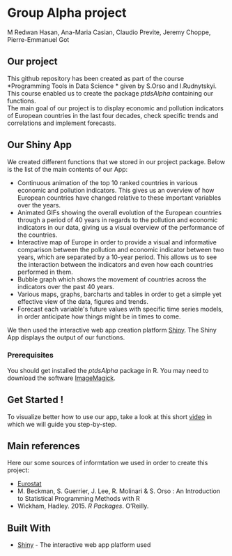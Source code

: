 # Group Alpha project  

M Redwan Hasan, Ana-Maria Casian, Claudio Previte, Jeremy Choppe, Pierre-Emmanuel Got

## Our project

This github repository has been created as part of the course *Programming Tools in Data Science * given by S.Orso and I.Rudnytskyi. 
This course enabled us to create the package *ptdsAlpha* containing our functions.  
The main goal of our project is to display economic and pollution indicators of European countries in the last four decades, check specific trends and correlations and implement forecasts.

## Our Shiny App

We created different functions that we stored in our project package. Below is the list of the main contents of our App:

- Continuous animation of the top 10 ranked countries in various economic and pollution indicators. This gives us an overview of how European countries have changed relative to these important variables over the years.
- Animated GIFs showing the overall evolution of the European countries through a period of 40 years in regards to the pollution and economic indicators in our data, giving us a visual overview of the performance of the countries.
- Interactive map of Europe in order to provide a visual and informative comparison between the pollution and economic indicator between two years, which are separated by a 10-year period. This allows us to see the interaction between the indicators and even how each countries performed in them.
- Bubble graph which shows the movement of countries across the indicators over the past 40 years.
- Various maps, graphs, barcharts and tables in order to get a simple yet effective view of the data, figures and trends.
- Forecast each variable's future values with specific time series models, in order anticipate how things might be in times to come.

We then used the interactive web app creation platform [Shiny](https://shiny.rstudio.com/). The Shiny App displays the output of our functions.

### Prerequisites

You should get installed the *ptdsAlpha* package in R.
You may need to download the software [ImageMagick](https://imagemagick.org/script/download.php).

## Get Started !

To visualize better how to use our app, take a look at this short [video](https://www.youtube.com/) in which we will guide you step-by-step.

## Main references

Here our some sources of informtation we used in order to create this project:  

* [Eurostat](https://ec.europa.eu/eurostat/home)
* M. Beckman, S. Guerrier, J. Lee, R. Molinari & S. Orso : An Introduction to Statistical Programming Methods with R
* Wickham, Hadley. 2015. *R Packages*. O’Reilly.

## Built With

* [Shiny](https://shiny.rstudio.com/) - The interactive web app platform used

